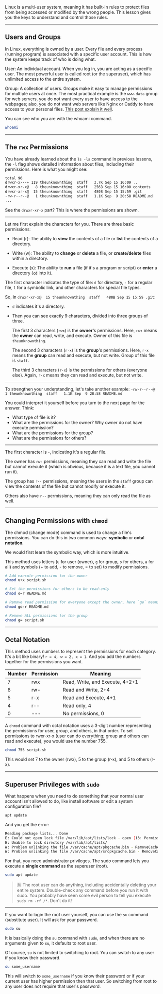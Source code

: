 Linux is a multi-user system, meaning it has built-in rules to protect files from being accessed or modified by the wrong people. This lesson gives you the keys to understand and control those rules.

---

## Users and Groups

In Linux, everything is owned by a user. Every file and every process (running program) is associated with a specific user account. This is how the system keeps track of who is doing what.

User: An individual account. When you log in, you are acting as a specific user. The most powerful user is called root (or the superuser), which has unlimited access to the entire system.

Group: A collection of users. Groups make it easy to manage permissions for multiple users at once. The most practical example is the `www-data` group for web servers, you do not want every user to have access to the webpages; also, you do not want web servers like Nginx or Caddy to have access to your personal files. [This post explain it well](https://askubuntu.com/questions/873839/what-is-the-www-data-user).

You can see who you are with the whoami command.

```bash
whoami
```

---

## The `rwx` Permissions

You have already learned about the `ls -la` command in previous lessons, the `-l` flag shows detailed information about files, including their permissions. Here is what you might see:

```bash
total 96
drwxr-x---+ 119 theunknownthing  staff   3.7K Sep 15 16:09 ..
drwxr-xr-x@   8 theunknownthing  staff   256B Sep 15 16:00 contents
drwxr-xr-x@  15 theunknownthing  staff   480B Sep 15 15:59 .git
-rw-r--r--@   1 theunknownthing  staff   1.1K Sep  9 20:58 README.md
...
```

See the `drwxr-xr-x` part? This is where the permissions are shown.

---

Let me first explain the characters for you. There are three basic permissions:

- Read (r): The ability to **view** the contents of a file or **list** the contents of a directory.

- Write (w): The ability to **change** or **delete** a file, or **create/delete** files within a directory.

- Execute (x): The ability to **run** a file (if it's a program or script) or **enter** a directory (`cd` into it).

The first character indicates the type of file: `d` for directory, `-` for a regular file, `l` for a symbolic link, and other characters for special file types.

So, in `drwxr-xr-x@  15 theunknownthing  staff   480B Sep 15 15:59 .git`:

- `d` indicates it's a directory.
- Then you can see exactly 9 characters, divided into three groups of three.

  The first 3 characters (`rwx`) is the **owner**'s permissions. Here, `rwx` means the **owner** can read, write, and execute. Owner of this file is `theunknownthing`.

  The second 3 characters (`r-x`) is the **group**'s permissions. Here, `r-x` means the **group** can read and execute, but not write. Group of this file is `staff`.

  The third 3 characters (`r-x`) is the permissions for others (everyone else). Again, `r-x` means they can read and execute, but not write.

---

To strengthen your understanding, let's take another example: `-rw-r--r--@   1 theunknownthing  staff   1.1K Sep  9 20:58 README.md`

You could interpret it yourself before you turn to the next page for the answer. Think:

- What type of file is it?
- What are the permissions for the owner? Why owner do not have execute permission?
- What are the permissions for the group?
- What are the permissions for others?

---

The first character is `-`, indicating it's a regular file.

The owner has `rw-` permissions, meaning they can read and write the file but cannot execute it (which is obvious, because it is a text file, you cannot run it).

The group has `r--` permissions, meaning the users in the `staff` group can view the contents of the file but cannot modify or execute it.

Others also have `r--` permissions, meaning they can only read the file as well.

---

## Changing Permissions with `chmod`

The chmod (change mode) command is used to change a file's permissions. You can do this in two common ways: **symbolic** or **octal notation**.

We would first learn the symbolic way, which is more intuitive.

This method uses letters (`u` for user (owner), `g` for group, `o` for others, `a` for all) and symbols (+ to add, - to remove, = to set) to modify permissions.

```bash
# Add execute permission for the owner
chmod u+x script.sh

# Set the permissions for others to be read-only
chmod o=r README.md

# Remove read permission for everyone except the owner, here `go` means `g` and `o`
chmod go-r README.md

# Remove ALL permissions for the group
chmod g= script.sh
```

---

## Octal Notation

This method uses numbers to represent the permissions for each category. It's a bit like binary! `r = 4, w = 2, x = 1`. And you add the numbers together for the permissions you want.

| Number | Permission | Meaning                         |
| ------ | ---------- | ------------------------------- |
| 7      | rwx        | Read, Write, and Execute, 4+2+1 |
| 6      | rw-        | Read and Write, 2+4             |
| 5      | r-x        | Read and Execute, 4+1           |
| 4      | r--        | Read only, 4                    |
| 0      | ---        | No permissions, 0               |

A `chmod` command with octal notation uses a 3-digit number representing the permissions for user, group, and others, in that order. To set permissions to rwxr-xr-x (user can do everything; group and others can read and execute), you would use the number 755.

```bash
chmod 755 script.sh
```

This would set 7 to the owner (rwx), 5 to the group (r-x), and 5 to others (r-x).

---

## Superuser Privileges with `sudo`

What happens when you need to do something that your normal user account isn't allowed to do, like install software or edit a system configuration file?

```bash
apt update
```

And you get the error:

```bash
Reading package lists... Done
E: Could not open lock file /var/lib/apt/lists/lock - open (13: Permission denied)
E: Unable to lock directory /var/lib/apt/lists/
W: Problem unlinking the file /var/cache/apt/pkgcache.bin - RemoveCaches (13: Permission denied)
W: Problem unlinking the file /var/cache/apt/srcpkgcache.bin - RemoveCaches (13: Permission denied)
```

For that, you need administrator privileges. The sudo command lets you execute a **single command** as the superuser (root).

```bash
sudo apt update
```

> 🈲 The root user can do anything, including accidentally deleting your entire system. Double-check any command before you run it with sudo. You probably have seen some evil person to tell you execute `sudo rm -rf /*`. Don't do it!

---

If you want to login the root user yourself, you can use the `su` command (substitute user). It will ask for your password.

```bash
sudo su
```

It is basically doing the `su` command with `sudo`, and when there are no arguments given to `su`, it defaults to root user.

Of course, `su` is not limited to switching to root. You can switch to any user if you know their password.

```bash
su some_username
```

This will switch to `some_username` if you know their password or if your current user has higher permission then that user. So switching from root to any user does not require that user's password.

